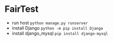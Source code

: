 # FairTest
- run host
`python manage.py runserver`
- install Django
`python -m pip install Django`
- install django_mysql
`pip install django-mysql`
